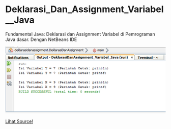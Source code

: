 # Deklarasi_Dan_Assignment_Variabel__Java
Fundamental Java: Deklarasi dan Assignment Variabel di Pemrograman Java dasar. Dengan NetBeans IDE <br>

<img src="https://github.com/RizkyKhapidsyah/Deklarasi_Dan_Assignment_Variabel__Java/blob/master/result/Capture.PNG"><br>

<a href="https://github.com/RizkyKhapidsyah/Deklarasi_Dan_Assignment_Variabel__Java/blob/master/src/deklarasidanassignment/DeklarasiDanAssignment.java">Lihat Source!</a>
